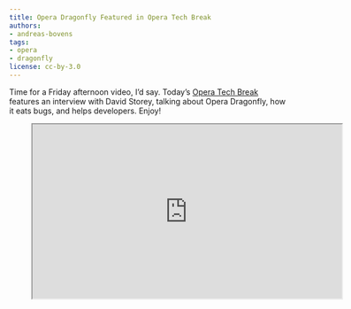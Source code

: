 ```yaml
---
title: Opera Dragonfly Featured in Opera Tech Break
authors:
- andreas-bovens
tags:
- opera
- dragonfly
license: cc-by-3.0
---
```

Time for a Friday afternoon video, I’d say. Today’s <a href="http://my.opera.com/chooseopera/blog/2011/05/27/everything-you-wanted-to-know-about-opera-dragonfly">Opera Tech Break</a> features an interview with David Storey, talking about Opera Dragonfly, how it eats bugs, and helps developers. Enjoy!

<figure block="figure">
	<iframe elem="media" width="560" height="315" src="https://www.youtube.com/embed/nY_wrFOL0KY" allowfullscreen></iframe>
</figure>
